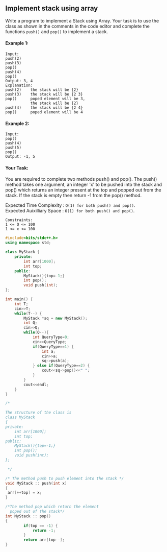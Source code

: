 ## Implement stack using array

Write a program to implement a Stack using Array. Your task is to use the class as shown in the comments in the code editor and complete the functions `push()` and `pop()` to implement a stack.

#### Example 1:

```
Input:
push(2)
push(3)
pop()
push(4)
pop()
Output: 3, 4
Explanation:
push(2)    the stack will be {2}
push(3)    the stack will be {2 3}
pop()      poped element will be 3,
           the stack will be {2}
push(4)    the stack will be {2 4}
pop()      poped element will be 4
```

#### Example 2:

```
Input:
pop()
push(4)
push(5)
pop()
Output: -1, 5
```

#### Your Task:

You are required to complete two methods push() and pop(). The push() method takes one argument, an integer 'x' to be pushed into the stack and pop() which returns an integer present at the top and popped out from the stack. If the stack is empty then return -1 from the pop() method.

Expected Time Complexity : `O(1) for both push() and pop()`.  
Expected Auixilliary Space : `O(1) for both push() and pop()`.

```
Constraints:
1 <= Q <= 100
1 <= x <= 100
```

```c++
#include<bits/stdc++.h>
using namespace std;

class MyStack {
    private:
        int arr[1000];
        int top;
    public:
        MyStack(){top=-1;}
        int pop();
        void push(int);
};

int main() {
    int T;
    cin>>T;
    while(T--) {
        MyStack *sq = new MyStack();
        int Q;
        cin>>Q;
        while(Q--){
            int QueryType=0;
            cin>>QueryType;
            if(QueryType==1) {
                int a;
                cin>>a;
                sq->push(a);
            } else if(QueryType==2) {
                cout<<sq->pop()<<" ";
            }
        }
        cout<<endl;
    }
}

/*

The structure of the class is
class MyStack
{
private:
    int arr[1000];
    int top;
public:
    MyStack(){top=-1;}
    int pop();
    void push(int);
};

 */

/* The method push to push element into the stack */
void MyStack :: push(int x)
{
 arr[++top] = x;
}

/*The method pop which return the element
  poped out of the stack*/
int MyStack :: pop()
{
        if(top == -1) {
            return -1;
        }
        return arr[top--];
}
```
